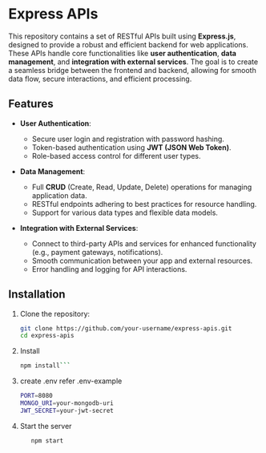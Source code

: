 # Express APIs

This repository contains a set of RESTful APIs built using **Express.js**, designed to provide a robust and efficient backend for web applications. These APIs handle core functionalities like **user authentication**, **data management**, and **integration with external services**. The goal is to create a seamless bridge between the frontend and backend, allowing for smooth data flow, secure interactions, and efficient processing.

## Features

- **User Authentication**: 
  - Secure user login and registration with password hashing.
  - Token-based authentication using **JWT (JSON Web Token)**.
  - Role-based access control for different user types.

- **Data Management**:
  - Full **CRUD** (Create, Read, Update, Delete) operations for managing application data.
  - RESTful endpoints adhering to best practices for resource handling.
  - Support for various data types and flexible data models.

- **Integration with External Services**:
  - Connect to third-party APIs and services for enhanced functionality (e.g., payment gateways, notifications).
  - Smooth communication between your app and external resources.
  - Error handling and logging for API interactions.

## Installation

1. Clone the repository:
   ```bash
   git clone https://github.com/your-username/express-apis.git
   cd express-apis
   ```
2. Install
   ```bash
   npm install```

3. create .env refer .env-example
   ```bash
   PORT=8080
   MONGO_URI=your-mongodb-uri
   JWT_SECRET=your-jwt-secret
   ```

4. Start the server
   ```bash
      npm start
    ```
